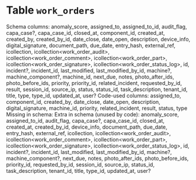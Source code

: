 ﻿# Table `work_orders`
Schema columns: anomaly_score, assigned_to, assigned_to_id, audit_flag, capa_case?, capa_case_id, closed_at, component_id, created_at, created_by, created_by_id, date_close, date_open, description, device_info, digital_signature, document_path, due_date, entry_hash, external_ref, icollection<photo>, icollection<work_order_audit>, icollection<work_order_comment>, icollection<work_order_part>, icollection<work_order_signature>, icollection<work_order_status_log>, id, incident?, incident_id, last_modified, last_modified_by_id, machine?, machine_component?, machine_id, next_due, notes, photo_after_ids, photo_before_ids, priority, priority_id, related_incident, requested_by_id, result, session_id, source_ip, status, status_id, task_description, tenant_id, title, type, type_id, updated_at, user?
Code-used columns: assigned_to, component_id, created_by, date_close, date_open, description, digital_signature, machine_id, priority, related_incident, result, status, type
Missing in schema: 
Extra in schema (unused by code): anomaly_score, assigned_to_id, audit_flag, capa_case?, capa_case_id, closed_at, created_at, created_by_id, device_info, document_path, due_date, entry_hash, external_ref, icollection<photo>, icollection<work_order_audit>, icollection<work_order_comment>, icollection<work_order_part>, icollection<work_order_signature>, icollection<work_order_status_log>, id, incident?, incident_id, last_modified, last_modified_by_id, machine?, machine_component?, next_due, notes, photo_after_ids, photo_before_ids, priority_id, requested_by_id, session_id, source_ip, status_id, task_description, tenant_id, title, type_id, updated_at, user?
